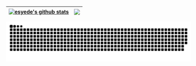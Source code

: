 | <a href="https://github.com/esyede/github-readme-stats"><img align="center" src="https://github-readme-stats.vercel.app/api?username=esyede&show_icons=true&include_all_commits=true&theme=buefy&hide_border=true" alt="esyede's github stats" /></a> | <a href="https://github.com/esyede/github-readme-stats"><img align="center" src="https://github-readme-stats.vercel.app/api/top-langs/?username=esyede&layout=compact&theme=buefy&hide_border=true" /></a> |
| ------------- | ------------- |

![***](https://raw.githubusercontent.com/esyede/esyede/output/github-contribution-grid-snake.svg)
